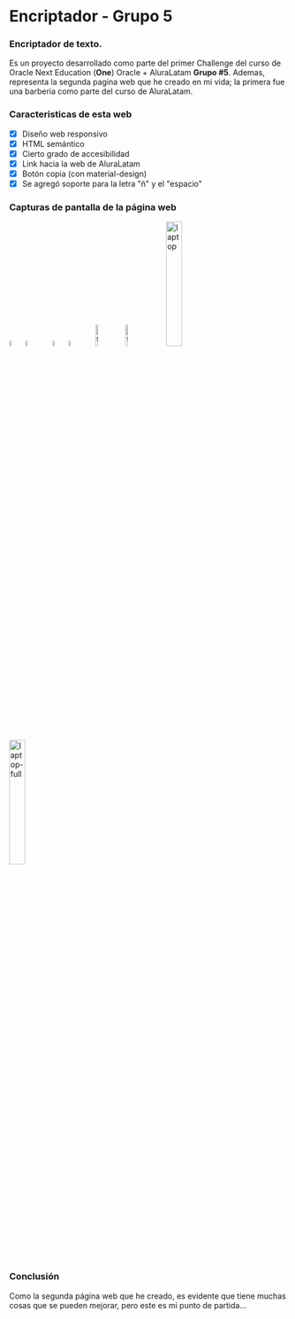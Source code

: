 # Encriptador - Grupo 5
### Encriptador de texto.

Es un proyecto desarrollado como parte del primer Challenge del curso de Oracle Next Education (**One**) Oracle + AluraLatam **Grupo #5**. Ademas, representa la segunda pagina web que he creado en mi vida; la primera fue una barberia como parte del curso de AluraLatam.

### Caracteristicas de esta web
- [x] Diseño web responsivo
- [x] HTML semántico
- [x] Cierto grado de accesibilidad
- [x] Link hacia la web de AluraLatam
- [x] Botón copia (con material-design)
- [x] Se agregó  soporte para la letra "ñ" y el "espacio"

### Capturas de pantalla de la página web

<img alt= "smartphone-hor" src= "https://github.com/Alex-Viera/Encriptador/assets/134527756/e9014996-f528-4c2b-9813-d552cca7e30a" width= "5%">
<img alt= "smartphone-hor-full" src= "https://github.com/Alex-Viera/Encriptador/assets/134527756/48002a94-649f-4b90-a804-c6538b2cd39e" width= "5%">
&nbsp;&nbsp;&nbsp;&nbsp;

<img alt= "smartphone" src= "https://github.com/Alex-Viera/Encriptador/assets/134527756/f0e5b2cd-3073-4251-b691-1d794ce5549b" width= "5%">
<img alt= "smartphone-full" src= "https://github.com/Alex-Viera/Encriptador/assets/134527756/092fbe1b-51ba-4ee4-92b0-136e3a4ca139" width= "5%">
&nbsp;&nbsp;&nbsp;&nbsp;

<img alt= "tablet" src= "https://github.com/Alex-Viera/Encriptador/assets/134527756/da03a2d6-d24d-4d92-a7ae-725a2b8eec89" width= "10%">
<img alt= "tablet-full" src= "https://github.com/Alex-Viera/Encriptador/assets/134527756/291409e0-16fb-4114-bb53-b477f54b5b5b" width= "10%">
&nbsp;&nbsp;&nbsp;&nbsp;

<img alt= "laptop" src= "https://github.com/Alex-Viera/Encriptador/assets/134527756/2e56df3b-c318-451c-b0ee-d28552fc7ab2" width= "24%">
<img alt= "laptop-full" src= "https://github.com/Alex-Viera/Encriptador/assets/134527756/a35daa92-9f82-4af9-8da3-2f5eee32c503" width= "24%">

### Conclusión
Como la segunda página web que he creado, es evidente que tiene muchas cosas que se pueden mejorar, pero este es mi punto de partida...
